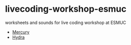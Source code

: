 # livecoding-workshop-esmuc
worksheets and sounds for live coding workshop at ESMUC

- [Mercury](worksheet-es.md)
- [Hydra](Hydra.md)
